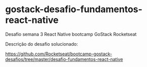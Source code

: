 # gostack-desafio-fundamentos-react-native
Desafio semana 3 React Native bootcamp GoStack Rocketseat
 
Descrição do desafio solucionado:

https://github.com/Rocketseat/bootcamp-gostack-desafios/tree/master/desafio-fundamentos-react-native
